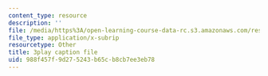 ```yaml
---
content_type: resource
description: ''
file: /media/https%3A/open-learning-course-data-rc.s3.amazonaws.com/res-6-012-introduction-to-probability-spring-2018/988f457f9d275243b65cb8cb7ee3eb78_fZ0bbrbNq58.vtt
file_type: application/x-subrip
resourcetype: Other
title: 3play caption file
uid: 988f457f-9d27-5243-b65c-b8cb7ee3eb78
---
```

